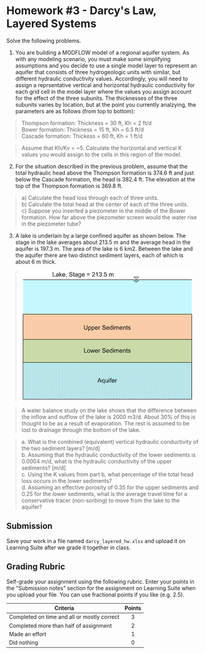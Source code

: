 # Homework #3 - Darcy's Law, Layered Systems

Solve the following problems. 

1. You are building a MODFLOW model of a regional aquifer system. As with any modeling scenario, you must make some simplifying assumptions and you decide to use a single model layer to represent an aquifer that consists of three hydrogeologic units with similar, but different hydraulic conductivity values. Accordingly, you will need to assign a reprsentative vertical and horizontal hydraulic conductivity for each grid cell in the model layer where the values you assign account for the effect of the three subunits. The thicknesses of the three subunits varies by location, but at the point you currently analzying, the parameters are as follows (from top to bottom):

>Thompson formation: Thickness = 30 ft, Kh = 2 ft/d <br>
Bower formation: Thickness = 15 ft, Kh = 6.5 ft/d <br>
Cascade formation: Thickess = 60 ft, Kh = 1 ft/d

>Assume that Kh/Kv = ~5. Calculate the horizontal and vertical K values you would assign to the cells in this region of the model.

2. For the situation described in the previous problem, assume that the total hydraulic head above the Thompson formation is 374.6 ft and just below the Cascade formation, the head is 382.4 ft. The elevation at the top of the Thompson formation is 369.8 ft.

>a) Calculate the head loss through each of three units. <br>
b) Calculate the total head at the center of each of the three units. <br>
c) Suppose you inserted a piezometer in the middle of the Bower formation. How far above the piezometer screen would the water rise in the piezometer tube?

3. A lake is underlain by a large confined aquifer as shown below. The stage in the lake averages about 213.5 m and the average head in the aquifer is 197.3 m. The area of the lake is 6 km2. Between the lake and the aquifer there are two distinct sediment layers, each of which is about 6 m thick.

>![lake.png](images%2Flake.png)

>A water balance study on the lake shows that the difference between the inflow and outflow of the lake is 2000 m3/d. About 30% of this is thought to be as a result of evaporation. The rest is assumed to be lost to drainage through the bottom of the lake.

>a. What is the combined (equivalent) vertical hydraulic conductivity of the two sediment layers? [m/d] <br>
b. Assuming that the hydraulic conductivity of the lower sediments is 0.0004 m/d, what is the hydraulic conductivity of the upper sediments? [m/d] <br>
c. Using the K values from part b, what percentage of the total head loss occurs in the lower sediments? <br>
d. Assuming an effective porosity of 0.35 for the upper sediments and 0.25 for the lower sediments, what is the average travel time for a conservative tracer (non-sorbing) to move from the lake to the aquifer?

## Submission

Save your work in a file named `darcy_layered_hw.xlsx` and upload it on Learning Suite after we grade it together in class.

## Grading Rubric

Self-grade your assignment using the following rubric. Enter your points in the "Submission notes" section for the assignment on Learning Suite when you upload your file. You can use fractional points if you like (e.g. 2.5).

| Criteria                                    | Points |
|---------------------------------------------|:------:|
| Completed on time and all or mostly correct |   3    |
| Completed more than half of assignment      |   2    |
| Made an effort                              |   1    |
| Did nothing                                 |   0    |
